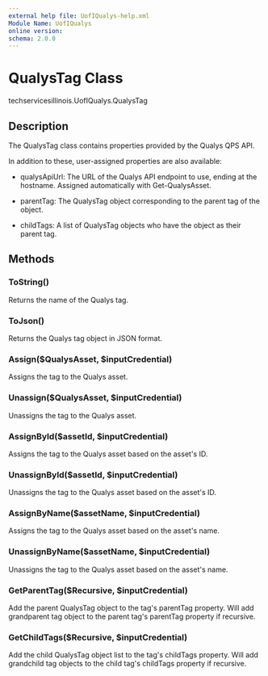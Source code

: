 ```yaml
---
external help file: UofIQualys-help.xml
Module Name: UofIQualys
online version:
schema: 2.0.0
---
```


# QualysTag Class

techservicesillinois.UofIQualys.QualysTag

## Description

The QualysTag class contains properties provided by the Qualys QPS API.

In addition to these, user-assigned properties are also available:

- qualysApiUrl: The URL of the Qualys API endpoint to use, ending at the hostname. Assigned automatically with Get-QualysAsset.

- parentTag: The QualysTag object corresponding to the parent tag of the object.

- childTags: A list of QualysTag objects who have the object as their parent tag.

## Methods

### ToString()

Returns the name of the Qualys tag.

### ToJson()

Returns the Qualys tag object in JSON format.

### Assign($QualysAsset, $inputCredential)

Assigns the tag to the Qualys asset.

### Unassign($QualysAsset, $inputCredential)

Unassigns the tag to the Qualys asset.

### AssignById($assetId, $inputCredential)

Assigns the tag to the Qualys asset based on the asset's ID.

### UnassignById($assetId, $inputCredential)

Unassigns the tag to the Qualys asset based on the asset's ID.

### AssignByName($assetName, $inputCredential)

Assigns the tag to the Qualys asset based on the asset's name.

### UnassignByName($assetName, $inputCredential)

Unassigns the tag to the Qualys asset based on the asset's name.

### GetParentTag($Recursive, $inputCredential)

Add the parent QualysTag object to the tag's parentTag property. Will add grandparent tag object to the parent tag's parentTag property if recursive.

### GetChildTags($Recursive, $inputCredential)

Add the child QualysTag object list to the tag's childTags property. Will add grandchild tag objects to the child tag's childTags property if recursive.
